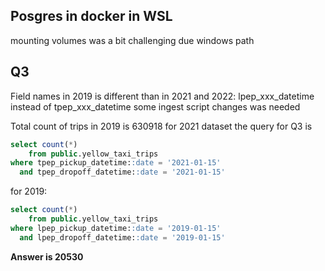 ## Posgres in docker in WSL
mounting volumes was a bit challenging due windows path
## Q3
Field names in 2019 is different than in 2021 and 2022: lpep_xxx_datetime instead of tpep_xxx_datetime
some ingest script changes was needed

Total count of trips in 2019 is 630918
for 2021 dataset the query for Q3 is

```SQL 
select count(*) 
    from public.yellow_taxi_trips 
where tpep_pickup_datetime::date = '2021-01-15'
  and tpep_dropoff_datetime::date = '2021-01-15'
```
for 2019:
```SQL
select count(*) 
    from public.yellow_taxi_trips 
where lpep_pickup_datetime::date = '2019-01-15'
  and lpep_dropoff_datetime::date = '2019-01-15'
```

**Answer is 20530**